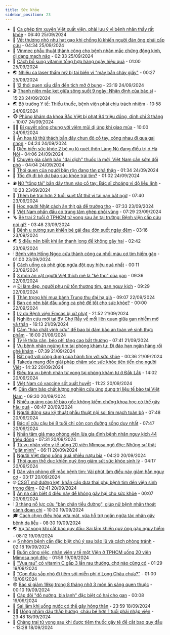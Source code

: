 ```yaml
---
title: Sức khỏe
sidebar_position: 23
---
```


<!-- dantri-suc-khoe:START -->
- 🤔 [Ca ghép tim xuyên Việt xuất viện, phải lưu ý vì bệnh nhân thấy rất khỏe](https://dantri.com.vn/suc-khoe/ca-ghep-tim-xuyen-viet-xuat-vien-phai-luu-y-vi-benh-nhan-thay-rat-khoe-20240925125426908.htm) - 06:40 25/09/2024
- 🚦 [Vết thương nhỏ như hạt gạo khi chống lũ khiến người đàn ông phải cấp cứu](https://dantri.com.vn/suc-khoe/vet-thuong-nho-nhu-hat-gao-khi-chong-lu-khien-nguoi-dan-ong-phai-cap-cuu-20240925102408359.htm) - 04:34 25/09/2024
- 🤖 [Vinmec phẫu thuật thành công cho bệnh nhân mắc chứng động kinh, dị dạng mạch não](https://dantri.com.vn/suc-khoe/vinmec-phau-thuat-thanh-cong-cho-benh-nhan-mac-chung-dong-kinh-di-dang-mach-nao-20240925092637594.htm) - 02:33 25/09/2024
- 🐻 [Cách bổ sung vitamin tổng hợp hàng ngày hiệu quả](https://dantri.com.vn/suc-khoe/cach-bo-sung-vitamin-tong-hop-hang-ngay-hieu-qua-20240924223224580.htm) - 01:00 25/09/2024
- 🌏 [Nhiều ca laser thẩm mỹ bị tai biến vì &quot;máy bắn cháy giấy&quot;](https://dantri.com.vn/suc-khoe/nhieu-ca-laser-tham-my-bi-tai-bien-vi-may-ban-chay-giay-20240924165727508.htm) - 00:27 25/09/2024
- 👺 [12 thói quen xấu dẫn đến tích mỡ ở bụng](https://dantri.com.vn/suc-khoe/12-thoi-quen-xau-dan-den-tich-mo-o-bung-20240924204829382.htm) - 23:19 24/09/2024
- 🎬 [Thanh niên mắc kẹt giữa sông suốt 9 ngày: Nhận định của bác sĩ](https://dantri.com.vn/suc-khoe/thanh-nien-mac-ket-giua-song-suot-9-ngay-nhan-dinh-cua-bac-si-20240924194009174.htm) - 15:23 24/09/2024
- 🌏 [Bộ trưởng Y tế: Thiếu thuốc, bệnh viện phải chịu trách nhiệm](https://dantri.com.vn/suc-khoe/bo-truong-y-te-thieu-thuoc-benh-vien-phai-chiu-trach-nhiem-20240924175800940.htm) - 10:58 24/09/2024
- 🐵 [Phòng khám đa khoa Bắc Việt bị phạt 94 triệu đồng, đình chỉ 3 tháng](https://dantri.com.vn/suc-khoe/phong-kham-da-khoa-bac-viet-bi-phat-94-trieu-dong-dinh-chi-3-thang-20240924160040495.htm) - 10:07 24/09/2024
- 👨‍🏫 [Bí quyết sống chung với viêm mũi dị ứng khi giao mùa](https://dantri.com.vn/suc-khoe/bi-quyet-song-chung-voi-viem-mui-di-ung-khi-giao-mua-20240924162816004.htm) - 10:00 24/09/2024
- 🤗 [Ẩn họa từ thử thách bắn dây chun đỏ cổ tay, cõng nhau đi qua gai nhọn](https://dantri.com.vn/suc-khoe/an-hoa-tu-thu-thach-ban-day-chun-do-co-tay-cong-nhau-di-qua-gai-nhon-20240924074820130.htm) - 04:24 24/09/2024
- 🫶 [Diễn biến sức khỏe 2 bé vụ lũ quét thôn Làng Nủ đang điều trị ở Hà Nội](https://dantri.com.vn/suc-khoe/dien-bien-suc-khoe-2-be-vu-lu-quet-thon-lang-nu-dang-dieu-tri-o-ha-noi-20240918070955001.htm) - 04:06 24/09/2024
- 🙉 [Chuyên gia cảnh báo &quot;đại dịch&quot; thuốc lá mới, Việt Nam cần sớm đối phó](https://dantri.com.vn/suc-khoe/chuyen-gia-canh-bao-dai-dich-thuoc-la-moi-viet-nam-can-som-doi-pho-20240924105254227.htm) - 04:04 24/09/2024
- 🦅 [Thói quen của người bận rộn đang tàn phá thận](https://dantri.com.vn/suc-khoe/thoi-quen-cua-nguoi-ban-ron-dang-tan-pha-than-20240918185330956.htm) - 01:34 24/09/2024
- 🐘 [Tốc độ đi bộ dự báo sức khỏe trái tim?](https://dantri.com.vn/suc-khoe/toc-do-di-bo-du-bao-suc-khoe-trai-tim-20240924074733694.htm) - 01:02 24/09/2024
- ⛽️ [Nữ &quot;tổng tài&quot; bắn dây thun vào cổ tay: Bác sĩ choáng vì độ liều lĩnh](https://dantri.com.vn/suc-khoe/nu-tong-tai-ban-day-thun-vao-co-tay-bac-si-choang-vi-do-lieu-linh-20240923171212899.htm) - 10:23 23/09/2024
- 🤡 [Thêm bé trai hơn 2 tuổi suýt tắt thở vì tai nạn bất ngờ](https://dantri.com.vn/suc-khoe/them-be-trai-hon-2-tuoi-suyt-tat-tho-vi-tai-nan-bat-ngo-20240923143420374.htm) - 07:40 23/09/2024
- 💼 [Học người Nhật cách ăn thịt gà để trường thọ](https://dantri.com.vn/suc-khoe/hoc-nguoi-nhat-cach-an-thit-ga-de-truong-tho-20240922164046502.htm) - 07:33 23/09/2024
- 🤔 [Việt Nam phấn đấu có trung tâm ghép phổi vùng](https://dantri.com.vn/suc-khoe/viet-nam-phan-dau-co-trung-tam-ghep-phoi-vung-20240923140554750.htm) - 07:29 23/09/2024
- 🪜 [Bé trai 2 tuổi ở TPHCM tử vong sau ăn tại trường: Bệnh viện cấp cứu nói gì?](https://dantri.com.vn/suc-khoe/be-trai-2-tuoi-o-tphcm-tu-vong-sau-an-tai-truong-benh-vien-cap-cuu-noi-gi-20240923104536074.htm) - 03:48 23/09/2024
- 📝 [Bệnh u xương sụn khiến bé gái đau đớn suốt ngày đêm](https://dantri.com.vn/suc-khoe/benh-u-xuong-sun-khien-be-gai-dau-don-suot-ngay-dem-20240923095450688.htm) - 03:16 23/09/2024
- 🌏 [5 điều nên biết khi ăn thanh long để không gây hại](https://dantri.com.vn/suc-khoe/5-dieu-nen-biet-khi-an-thanh-long-de-khong-gay-hai-20240923071458068.htm) - 02:42 23/09/2024
- 🕯 [Bệnh viện Hồng Ngọc cứu thành công ca nhồi máu cơ tim hiếm gặp](https://dantri.com.vn/suc-khoe/benh-vien-hong-ngoc-cuu-thanh-cong-ca-nhoi-mau-co-tim-hiem-gap-20240919155001218.htm) - 01:00 23/09/2024
- 🦍 [Cách uống cà phê giúp ngừa đột quỵ hiệu quả nhất](https://dantri.com.vn/suc-khoe/cach-uong-ca-phe-giup-ngua-dot-quy-hieu-qua-nhat-20240922161414929.htm) - 00:11 23/09/2024
- 🌈 [3 món ăn vặt người Việt thích mê là &quot;kẻ thù&quot; của gan](https://dantri.com.vn/suc-khoe/3-mon-an-vat-nguoi-viet-thich-me-la-ke-thu-cua-gan-20240922154132235.htm) - 09:36 22/09/2024
- 🔥 [Đi làm đẹp, người phụ nữ tổn thương tim, gan nguy kịch](https://dantri.com.vn/suc-khoe/di-lam-dep-nguoi-phu-nu-ton-thuong-tim-gan-nguy-kich-20240922163351052.htm) - 09:29 22/09/2024
- 🌊 [Thận trọng khi mua bánh Trung thu đại hạ giá](https://dantri.com.vn/suc-khoe/than-trong-khi-mua-banh-trung-thu-dai-ha-gia-20240919161633281.htm) - 09:07 22/09/2024
- 🚦 [Bạn có nên bắt đầu uống cà phê để tốt cho sức khỏe?](https://dantri.com.vn/suc-khoe/ban-co-nen-bat-dau-uong-ca-phe-de-tot-cho-suc-khoe-20240921202124688.htm) - 00:00 22/09/2024
- 🤖 [Lý do Bệnh viện Emcas bị xử phạt](https://dantri.com.vn/suc-khoe/ly-do-benh-vien-emcas-bi-xu-phat-20240922021043825.htm) - 21:52 21/09/2024
- 🤡 [Nghiên cứu mới tại BV Chợ Rẫy về mối liên quan giữa gan nhiễm mỡ và thận](https://dantri.com.vn/suc-khoe/nghien-cuu-moi-tai-bv-cho-ray-ve-moi-lien-quan-giua-gan-nhiem-mo-va-than-20240921205615844.htm) - 16:13 21/09/2024
- 💂 [Cấm &quot;hóa chất vĩnh cửu&quot; để bao bì đảm bảo an toàn vệ sinh thực phẩm](https://dantri.com.vn/suc-khoe/cam-hoa-chat-vinh-cuu-de-bao-bi-dam-bao-an-toan-ve-sinh-thuc-pham-20240921214430189.htm) - 16:00 21/09/2024
- 🦄 [Tỷ lệ thừa cân, béo phì tăng cao bất thường](https://dantri.com.vn/suc-khoe/ty-le-thua-can-beo-phi-tang-cao-bat-thuong-20240921114101227.htm) - 07:41 21/09/2024
- 🧠 [Vụ bệnh nhân ngừng tim tại phòng khám tư: Đi đáo hạn ngân hàng rồi ghé khám](https://dantri.com.vn/suc-khoe/vu-benh-nhan-ngung-tim-tai-phong-kham-tu-di-dao-han-ngan-hang-roi-ghe-kham-20240921114540831.htm) - 07:39 21/09/2024
- 🤖 [Bất ngờ với công dụng của hành tím với sức khỏe](https://dantri.com.vn/suc-khoe/bat-ngo-voi-cong-dung-cua-hanh-tim-voi-suc-khoe-20240920205750187.htm) - 00:36 21/09/2024
- 💼 [Takeda mang đến giải pháp chăm sóc sức khỏe tiên tiến cho người Việt](https://dantri.com.vn/suc-khoe/takeda-mang-den-giai-phap-cham-soc-suc-khoe-tien-tien-cho-nguoi-viet-20240920212653618.htm) - 14:32 20/09/2024
- 🧰 [Điều tra vụ bệnh nhân tử vong tại phòng khám tư ở Đắk Lắk](https://dantri.com.vn/suc-khoe/dieu-tra-vu-benh-nhan-tu-vong-tai-phong-kham-tu-o-dak-lak-20240920203657902.htm) - 14:02 20/09/2024
- 🎉 [Việt Nam có vaccine sốt xuất huyết](https://dantri.com.vn/suc-khoe/viet-nam-co-vaccine-sot-xuat-huyet-20240920182004894.htm) - 11:22 20/09/2024
- 🌏 [Cần đảm bảo chất lượng nghiên cứu ứng dụng trị liệu tế bào tại Việt Nam](https://dantri.com.vn/suc-khoe/can-dam-bao-chat-luong-nghien-cuu-ung-dung-tri-lieu-te-bao-tai-viet-nam-20240920160335185.htm) - 09:30 20/09/2024
- 📝 [Nhiều quảng cáo tế bào gốc không kiểm chứng khoa học có thể gây hậu quả](https://dantri.com.vn/suc-khoe/nhieu-quang-cao-te-bao-goc-khong-kiem-chung-khoa-hoc-co-the-gay-hau-qua-20240921013626029.htm) - 08:47 20/09/2024
- 🧠 [Người đứng sau kỹ thuật phẫu thuật nội soi tim mạch toàn bộ](https://dantri.com.vn/suc-khoe/nguoi-dung-sau-ky-thuat-phau-thuat-noi-soi-tim-mach-toan-bo-20240920142632870.htm) - 07:48 20/09/2024
- 🚀 [Bác sĩ cứu cậu bé 8 tuổi chỉ còn con đường sống duy nhất](https://dantri.com.vn/suc-khoe/bac-si-cuu-cau-be-8-tuoi-chi-con-con-duong-song-duy-nhat-20240920134149809.htm) - 07:47 20/09/2024
- 💯 [Nhẫn tâm giả mạo phóng viên lừa gia đình bệnh nhân nguy kịch 44 triệu đồng](https://dantri.com.vn/suc-khoe/nhan-tam-gia-mao-phong-vien-lua-gia-dinh-benh-nhan-nguy-kich-44-trieu-dong-20240920133059092.htm) - 07:31 20/09/2024
- 🫶 [Từ vụ nhân viên y tế uống 20 viên Mimosa ngộ độc: Những sự thật &quot;giật mình&quot;](https://dantri.com.vn/suc-khoe/tu-vu-nhan-vien-y-te-uong-20-vien-mimosa-ngo-doc-nhung-su-that-giat-minh-20240921160342584.htm) - 06:11 20/09/2024
- 👹 [Người Việt đang uống quá nhiều rượu bia](https://dantri.com.vn/suc-khoe/nguoi-viet-dang-uong-qua-nhieu-ruou-bia-20240920111820161.htm) - 04:20 20/09/2024
- 🤩 [Thói quen thể dục khiến quý ông giảm sút sức khỏe sinh lý](https://dantri.com.vn/suc-khoe/thoi-quen-the-duc-khien-quy-ong-giam-sut-suc-khoe-sinh-ly-20240918005048015.htm) - 04:17 20/09/2024
- 🌊 [Dân văn phòng dễ mắc bệnh tim: Vài phút làm điều này giảm hẳn nguy cơ](https://dantri.com.vn/suc-khoe/dan-van-phong-de-mac-benh-tim-vai-phut-lam-dieu-nay-giam-han-nguy-co-20240918181633379.htm) - 03:17 20/09/2024
- 🤓 [CSGT mở đường kẹt, khẩn cấp đưa thai phụ bệnh tim đến viện sinh trong đêm](https://dantri.com.vn/suc-khoe/csgt-mo-duong-ket-khan-cap-dua-thai-phu-benh-tim-den-vien-sinh-trong-dem-20240920093558526.htm) - 02:41 20/09/2024
- 🌝 [Ăn na cần biết 4 điều này để không gây hại cho sức khỏe](https://dantri.com.vn/suc-khoe/an-na-can-biet-4-dieu-nay-de-khong-gay-hai-cho-suc-khoe-20240919141825027.htm) - 00:07 20/09/2024
- 🕯 [3 tháng nỗ lực cứu &quot;bàn chân tiểu đường&quot;, giúp nữ bệnh nhân thoát cảnh đoạn chi](https://dantri.com.vn/suc-khoe/3-thang-no-luc-cuu-ban-chan-tieu-duong-giup-nu-benh-nhan-thoat-canh-doan-chi-20240919151758523.htm) - 10:30 19/09/2024
- 🎓 [Cách chọn điều hòa vừa mát, vừa hỗ trợ ngăn ngừa tác nhân gây bệnh da liễu](https://dantri.com.vn/suc-khoe/cach-chon-dieu-hoa-vua-mat-vua-ho-tro-ngan-ngua-tac-nhan-gay-benh-da-lieu-20240919145455340.htm) - 08:30 19/09/2024
- 🌏 [Vụ tử vong khi cắt bao quy đầu: Sai lầm khiến quý ông gặp nguy hiểm](https://dantri.com.vn/suc-khoe/vu-tu-vong-khi-cat-bao-quy-dau-sai-lam-khien-quy-ong-gap-nguy-hiem-20240919150547027.htm) - 08:12 19/09/2024
- 🔥 [5 nhóm bệnh cần đặc biệt chú ý sau bão lũ và cách phòng tránh](https://dantri.com.vn/suc-khoe/5-nhom-benh-can-dac-biet-chu-y-sau-bao-lu-va-cach-phong-tranh-20240918082922421.htm) - 02:18 19/09/2024
- 📝 [Buồn công việc, nhân viên y tế một Viện ở TPHCM uống 20 viên Mimosa ngộ độc](https://dantri.com.vn/suc-khoe/buon-cong-viec-nhan-vien-y-te-mot-vien-o-tphcm-uong-20-vien-mimosa-ngo-doc-20240918223755041.htm) - 01:59 19/09/2024
- 🧠 [&quot;Vua rau&quot; có vitamin C gấp 3 lần rau thường, chợ nào cũng có](https://dantri.com.vn/suc-khoe/vua-rau-co-vitamin-c-gap-3-lan-rau-thuong-cho-nao-cung-co-20240918174618737.htm) - 01:29 19/09/2024
- 🦅 [&quot;Con đưa sắp nhỏ đi tiêm sởi miễn phí ở Long Châu chưa?&quot;](https://dantri.com.vn/suc-khoe/con-dua-sap-nho-di-tiem-soi-mien-phi-o-long-chau-chua-20240918213417919.htm) - 01:00 19/09/2024
- 😎 [Bác sĩ giảm 19kg trong 8 tháng nhờ 3 món ăn sáng quen thuộc](https://dantri.com.vn/suc-khoe/bac-si-giam-19kg-trong-8-thang-nho-3-mon-an-sang-quen-thuoc-20240918171652986.htm) - 00:10 19/09/2024
- 🎉 [Cặp đôi &quot;đồ nướng, bia lạnh&quot; đặc biệt có hại cho gan](https://dantri.com.vn/suc-khoe/cap-doi-do-nuong-bia-lanh-dac-biet-co-hai-cho-gan-20240918164054244.htm) - 00:08 19/09/2024
- 🫣 [Sai lầm khi uống nước có thể gây hỏng thận](https://dantri.com.vn/suc-khoe/sai-lam-khi-uong-nuoc-co-the-gay-hong-than-20240918184034942.htm) - 23:59 18/09/2024
- 🧑‍🏫 [Uống nhầm dầu thắp hương, cháu bé hơn 1 tuổi phải nhập viện](https://dantri.com.vn/suc-khoe/uong-nham-dau-thap-huong-chau-be-hon-1-tuoi-phai-nhap-vien-20240918162529885.htm) - 23:48 18/09/2024
- 🥷 [Chàng trai tử vong sau khi được tiêm thuốc gây tê để cắt bao quy đầu](https://dantri.com.vn/suc-khoe/chang-trai-tu-vong-sau-khi-duoc-tiem-thuoc-gay-te-de-cat-bao-quy-dau-20240918200352653.htm) - 13:28 18/09/2024<!-- dantri-suc-khoe:END -->
